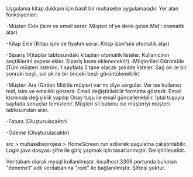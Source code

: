 Uygulama kitap dükkanı için basit bir muhasebe uygulamasıdır. Yer alan fonksiyonlar: 

-Müşteri Ekle (isim ve email sorar. Müşteri id'ye denk gelen Mid'i otomatik atar)

-Kitap Ekle (Kitap ismi ve fiyatını sorar. Kitap isbn'sini otomatik atar)

-Sipariş (Kitaplar tablosundaki kitapları otomatik listeler. Kullanıcının seçtiklerini sepete ekler. Sipariş kısmı eklenecektir)
-Müşterileri Görüntüle (Tüm müşteri listesini, 1 sayfada 5 tane olacak şekilde listeler. Sağ ok ile bir sonraki beşli, sol ok ile bir önceki beşli görüntülenebilir)

-Müşteri Ara (Girilen Mid ile müşteri var mı diye sorgular. Var ise kullanıcı mid, isim ve emailini gösterir. Email değiştirilebilir formatta gösterir. Email kısmında değişiklik yapılıp Onay tuşu ile email güncellenebilir. İptal tuşuyla sayfada sonuçlar temizlenir. Müşteri sil butonu ise müşteriyi müşteri tablosundan siler.

-Fatura (Oluşturulacaktır)

-Ödeme (Oluşturulacaktır)

src > muhasebeprojesi > HomeScreen run edilerek uygulama çalıştırılabilir.
Login.java dosyası şifre ile giriş yapmak için tasarlanmıştır. Geliştirilecektir.

Veritabanı olarak mysql kullanılmıştır. localhost:3306 portunda bulunan "deneme1" adlı veritabanına "root" ile bağlanılmıştır. Şifresi yoktur.
